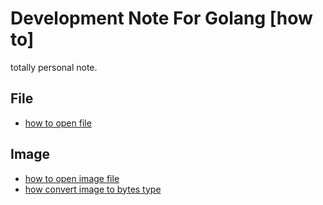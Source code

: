 # Development Note For Golang [how to]

totally personal note.

## File

- [how to open file](/file/howToOpenFile.md)

## Image

- [how to open image file](/image/openImage.md)
- [how convert image to bytes type](/image/imageToBytes.md)

